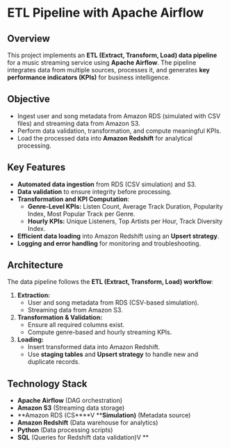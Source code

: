 # ETL Pipeline with Apache Airflow

## Overview

This project implements an **ETL (Extract, Transform, Load) data pipeline** for a music streaming service using **Apache Airflow**. The pipeline integrates data from multiple sources, processes it, and generates **key performance indicators (KPIs)** for business intelligence.

## Objective

- Ingest user and song metadata from Amazon RDS (simulated with CSV files) and streaming data from Amazon S3.
- Perform data validation, transformation, and compute meaningful KPIs.
- Load the processed data into **Amazon Redshift** for analytical processing.

## Key Features

- **Automated data ingestion** from RDS (CSV simulation) and S3.
- **Data validation** to ensure integrity before processing.
- **Transformation and KPI Computation**:
  - **Genre-Level KPIs:** Listen Count, Average Track Duration, Popularity Index, Most Popular Track per Genre.
  - **Hourly KPIs:** Unique Listeners, Top Artists per Hour, Track Diversity Index.
- **Efficient data loading** into Amazon Redshift using an **Upsert strategy**.
- **Logging and error handling** for monitoring and troubleshooting.

## Architecture

The data pipeline follows the **ETL (Extract, Transform, Load) workflow**:

1. **Extraction:**
   - User and song metadata from RDS (CSV-based simulation).
   - Streaming data from Amazon S3.
2. **Transformation & Validation:**
   - Ensure all required columns exist.
   - Compute genre-based and hourly streaming KPIs.
3. **Loading:**
   - Insert transformed data into Amazon Redshift.
   - Use **staging tables** and **Upsert strategy** to handle new and duplicate records.

## Technology Stack

- **Apache Airflow** (DAG orchestration)
- **Amazon S3** (Streaming data storage)
- \*\*Amazon RDS (CS\*\*\*\*V \*\***Simulation)** (Metadata source)
- **Amazon Redshift** (Data warehouse for analytics)
- **Python** (Data processing scripts)
- **SQL** (Queries for Redshift data validation)V \*\*
